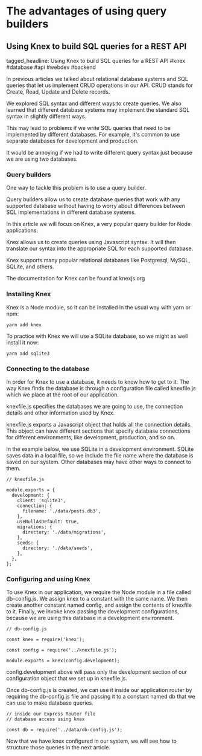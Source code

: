 # The advantages of using query builders
## Using Knex to build SQL queries for a REST API

tagged_headline: Using Knex to build SQL queries for a REST API #knex #database #api #webdev #backend



In previous articles we talked about relational database systems and SQL queries that let us implement CRUD operations in our API. CRUD stands for Create, Read, Update and Delete records.

We explored SQL syntax and different ways to create queries. We also learned that different database systems may implement the standard SQL syntax in slightly different ways.

This may lead to problems if we write SQL queries that need to be implemented by different databases. For example, it's common to use separate databases for development and production. 

It would be annoying if we had to write different query syntax just because we are using two databases.

### Query builders

One way to tackle this problem is to use a query builder.

Query builders allow us to create database queries that work with any supported database without having to worry about differences between SQL implementations in different database systems.

In this article we will focus on Knex, a very popular query builder for Node applications.

Knex allows us to create queries using Javascript syntax. It will then translate our syntax into the appropriate SQL for each supported database.

Knex supports many popular relational databases like Postgresql, MySQL, SQLite, and others. 

The documentation for Knex can be found at knexjs.org


### Installing Knex

Knex is a Node module, so it can be installed in the usual way with yarn or npm:

```
yarn add knex
```

To practice with Knex we will use a SQLite database, so we might as well install it now:

```
yarn add sqlite3
```

### Connecting to the database

In order for Knex to use a database, it needs to know how to get to it. The way Knex finds the database is through a configuration file called knexfile.js which we place at the root of our application.

knexfile.js specifies the databases we are going to use, the connection details and other information used by Knex.

knexfile.js exports a Javascript object that holds all the connection details. This object can have different sections that specify database connections for different environments, like development, production, and so on.

In the example below, we use SQLite in a development environment. SQLite saves data in a local file, so we include the file name where the database is saved on our system.  Other databases may have other ways to connect to them.

```
// knexfile.js

module.exports = {
  development: {
    client: 'sqlite3',
    connection: {
      filename: './data/posts.db3',
    },
    useNullAsDefault: true,
    migrations: {
      directory: './data/migrations',
    },
    seeds: {
      directory: './data/seeds',
    },
  },
};

```

### Configuring and using Knex

To use Knex in our application, we require the Node module in a file called db-config.js.
We assign knex to a constant with the same name. We then create another constant named config, and assign the contents of knexfile to it. Finally, we invoke knex passing the development configurations, because we are using this database in a development environment.

```
// db-config.js

const knex = require('knex');

const config = require('../knexfile.js');

module.exports = knex(config.development);
```

config.development above will pass only the development section of our configuration object that we set up in knexfile.js.

Once db-config.js is created, we can use it inside our application router by requiring the db-config.js file and passing it to a constant named db that we can use to make database queries.  

```
// inside our Express Router file
// database access using knex

const db = require('../data/db-config.js');
```

Now that we have knex configured in our system, we will see how to structure those queries in the next article.



